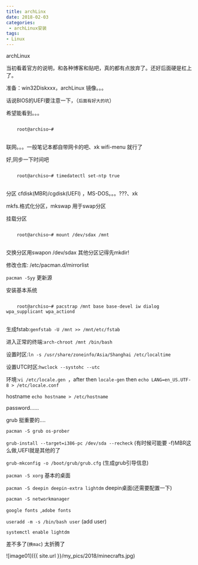 ```yaml
---
title: archLinx
date: 2018-02-03
categories:
 - archLinux安装
tags: 
- Linux
---
```

archLinux 

<!-- more -->
当初看着官方的说明，和各种博客和贴吧，真的都有点放弃了。还好后面硬是杠上了。

准备：win32Diskxxx，archLinux 镜像。。。

话说BIOS的UEFI要注意一下，（`后面有好大的坑`）


希望能看到。。。
<pre>
<code class="lang-Bash">
	root@archiso~#
</code>
</pre>

联网。。。一般笔记本都自带网卡的吧、xk wifi-menu 就行了

好,同步一下时间吧
<pre>
<code class="lang-Bash">
	root@archiso~# timedatectl set-ntp true
</code>
</pre>

分区 cfdisk(MBR)/cgdisk(UEFI) ，MS-DOS。。。???、xk

mkfs.格式化分区，mkswap 用于swap分区

挂载分区

<pre>
<code class="lang-Bash">
	root@archiso~# mount /dev/sdax /mnt
</code>
</pre>

交换分区用swapon /dev/sdax
其他分区记得先mkdir!

修改仓库: /etc/pacman.d/mirrorlist

`pacman -Syy` 更新源

安装基本系统

<pre>
<code class="lang-Bash">
	root@archiso~# pacstrap /mnt base base-devel iw dialog wpa_supplicant wpa_actiond
</code>
</pre>

生成fstab:`genfstab -U /mnt >> /mnt/etc/fstab`

进入正常的终端:`arch-chroot /mnt /bin/bash`

设置时区:`ln -s /usr/share/zoneinfo/Asia/Shanghai /etc/localtime`

设置UTC时区:`hwclock --systohc --utc`

环境:`vi /etc/locale.gen `，after then   `locale-gen` then `echo LANG=en_US.UTF-8 > /etc/locale.conf`

hostname `echo hostname > /etc/hostname`

password......

grub 挺重要的....

`pacman -S grub os-prober`

`grub-install --target=i386-pc /dev/sda --recheck` (有时候可能要 -f)MBR这么做,UEFI就是其他的了

`grub-mkconfig -o /boot/grub/grub.cfg` (生成grub引导信息)

`pacman -S xorg` 基本的桌面

`pacman -S deepin deepin-extra lightdm` deepin桌面(还需要配置一下)

`pacman -S networkmanager` 

`google fonts `,`adobe fonts`

`useradd -m -s /bin/bash user` (add user)

`systemctl enable lightdm` 

差不多了(`换mac`) 太折腾了

![image01]({{ site.url }}/my_pics/2018/minecrafts.jpg)








